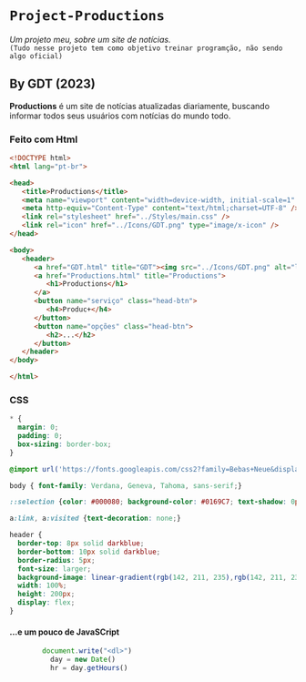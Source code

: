 # `Project-Productions`

*Um projeto meu, sobre um site de notícias.* \
`(Tudo nesse projeto tem como objetivo treinar programção, não sendo algo oficial)`

## **By GDT (2023)** 

**Productions** é um site de notícias atualizadas diariamente, buscando informar todos seus usuários com notícias do mundo todo. 

### Feito com Html

```Html
<!DOCTYPE html>
<html lang="pt-br">

<head>
   <title>Productions</title>
   <meta name="viewport" content="width=device-width, initial-scale=1" />
   <meta http-equiv="Content-Type" content="text/html;charset=UTF-8" />
   <link rel="stylesheet" href="../Styles/main.css" />
   <link rel="icon" href="../Icons/GDT.png" type="image/x-icon" />
</head>

<body>
   <header>
      <a href="GDT.html" title="GDT"><img src="../Icons/GDT.png" alt="logo" /></a>
      <a href="Productions.html" title="Productions">
         <h1>Productions</h1>
      </a>
      <button name="serviço" class="head-btn">
         <h4>Produc+</h4>
      </button>
      <button name="opções" class="head-btn">
         <h2>...</h2>
      </button>
   </header>
</body>

</html>
```

### CSS

```CSS
* { 
  margin: 0; 
  padding: 0;
  box-sizing: border-box; 
}

@import url('https://fonts.googleapis.com/css2?family=Bebas+Neue&display=swap');

body { font-family: Verdana, Geneva, Tahoma, sans-serif;}

::selection {color: #000080; background-color: #0169C7; text-shadow: 0px 0px 18px whitesmoke;}

a:link, a:visited {text-decoration: none;}

header {
  border-top: 8px solid darkblue;
  border-bottom: 10px solid darkblue;
  border-radius: 5px;
  font-size: larger;
  background-image: linear-gradient(rgb(142, 211, 235),rgb(142, 211, 235),lightblue,whitesmoke);
  width: 100%;
  height: 200px;
  display: flex;
}   
```

#### ...e um pouco de JavaSCript

```JavaSCript
        document.write("<dl>")
          day = new Date()
          hr = day.getHours()
```